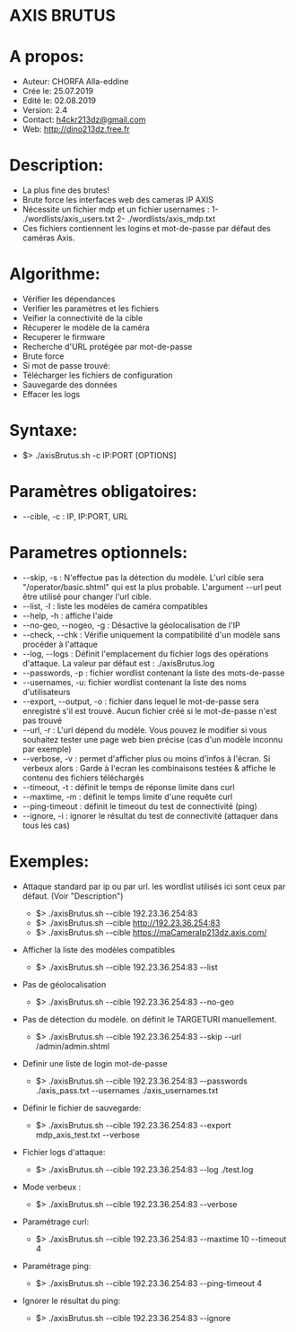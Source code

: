 # AXIS BRUTUS

# A propos:
- Auteur: CHORFA Alla-eddine
- Crée le: 25.07.2019
- Edité le: 02.08.2019
- Version: 2.4
- Contact: h4ckr213dz@gmail.com
- Web: http://dino213dz.free.fr

# Description:
- La plus fine des brutes!
- Brute force les interfaces web des cameras IP AXIS
- Nécessite un fichier mdp et un fichier usernames :
	1- ./wordlists/axis_users.txt
	2- ./wordlists/axis_mdp.txt
- Ces fichiers contiennent les logins et mot-de-passe par défaut des caméras Axis.

# Algorithme:
- Vérifier les dépendances
- Verifier les paramètres et les fichiers
- Veifier la connectivité de la cible
- Récuperer le modèle de la caméra
- Recuperer le firmware
- Recherche d'URL protégée par mot-de-passe
- Brute force
- Si mot de passe trouvé:
- Télécharger les fichiers de configuration
- Sauvegarde des données
- Effacer les logs

# Syntaxe:
- $> ./axisBrutus.sh -c IP:PORT [OPTIONS]

# Paramètres obligatoires:
- --cible, -c : IP, IP:PORT, URL

# Parametres optionnels:
- --skip, -s : N'effectue pas la détection du modèle. L'url cible sera "/operator/basic.shtml" qui est la plus probable. L'argument --url peut être utilisé pour changer l'url cible.
- --list, -l : liste les modèles de caméra compatibles
- --help, -h : affiche l'aide
- --no-geo, --nogeo, -g : Désactive la géolocalisation de l'IP
- --check, --chk : Vérifie uniquement la compatibilité d'un modèle sans procéder à l'attaque
- --log, --logs : Définit l'emplacement du fichier logs des opérations d'attaque. La valeur par défaut est : ./axisBrutus.log
- --passwords, -p : fichier wordlist contenant la liste des mots-de-passe
- --usernames, -u: fichier wordlist contenant la liste des noms d'utilisateurs
- --export, --output, -o : fichier dans lequel le mot-de-passe sera enregistré s'il est trouvé. Aucun fichier créé si le mot-de-passe n'est pas trouvé
- --url, -r : L'url dépend du modèle. Vous pouvez le modifier si vous souhaitez tester une page web bien précise (cas d'un modèle inconnu par exemple)
- --verbose, -v : permet d'afficher plus ou moins d'infos à l'écran. Si verbeux alors : Garde à l'ecran les combinaisons testées & affiche le contenu des fichiers téléchargés
- --timeout, -t : définit le temps de réponse limite dans curl
- --maxtime, -m : définit le temps limite d'une requête curl
- --ping-timeout : définit le timeout du test de connectivité (ping)
- --ignore, -i : ignorer le résultat du test de connectivité (attaquer dans tous les cas)

# Exemples:
- Attaque standard par ip ou par url. les wordlist utilisés ici sont ceux par défaut. (Voir "Description")
	 - $> ./axisBrutus.sh --cible 192.23.36.254:83
	 - $> ./axisBrutus.sh --cible http://192.23.36.254:83
	 - $> ./axisBrutus.sh --cible https://maCameraIp213dz.axis.com/

- Afficher la liste des modèles compatibles
	 - $> ./axisBrutus.sh --cible 192.23.36.254:83 --list

- Pas de géolocalisation
	 - $> ./axisBrutus.sh --cible 192.23.36.254:83 --no-geo

- Pas de détection du modèle. on définit le TARGETURI manuellement.
	 - $> ./axisBrutus.sh --cible 192.23.36.254:83 --skip --url /admin/admin.shtml

- Definir une liste de login mot-de-passe
	 - $> ./axisBrutus.sh --cible 192.23.36.254:83 --passwords ./axis_pass.txt --usernames ./axis_usernames.txt

- Définir le fichier de sauvegarde:
	 - $> ./axisBrutus.sh --cible 192.23.36.254:83 --export mdp_axis_test.txt --verbose

- Fichier logs d'attaque:
	 - $> ./axisBrutus.sh --cible 192.23.36.254:83 --log ./test.log

- Mode verbeux :
	 - $> ./axisBrutus.sh --cible 192.23.36.254:83 --verbose

- Paramétrage curl:
	 - $> ./axisBrutus.sh --cible 192.23.36.254:83 --maxtime 10 --timeout 4

- Paramétrage ping:
	 - $> ./axisBrutus.sh --cible 192.23.36.254:83 --ping-timeout 4

- Ignorer le résultat du ping:
	 - $> ./axisBrutus.sh --cible 192.23.36.254:83 --ignore

